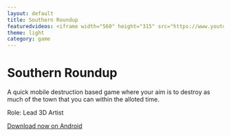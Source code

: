 ```yaml
---
layout: default
title: Southern Roundup
featuredvideos: <iframe width="560" height="315" src="https://www.youtube.com/embed/-gyKIra38MI" frameborder="0" allowfullscreen></iframe>
theme: light
category: game
---
```


# Southern Roundup

A quick mobile destruction based game where your aim is to destroy as much of the town that you can within the alloted time.

Role: Lead 3D Artist

[Download now on Android](https://luisvalle.itch.io/southern-roundup)
